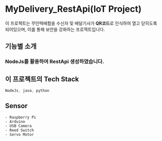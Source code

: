 # MyDelivery_RestApi(IoT Project)
이 프로젝트는 무인택배함을 수신자 및 배달기사가 **QR코드**로 인식하여 열고 닫히도록 되어있으며,
이를 통해 보안을 강화하는 프로젝트입니다.

## 기능별 소개
### NodeJs를 활용하여 RestApi 생성하였습니다.

##  이 프로젝트의 **Tech Stack**
```dart
NodeJs, java, python
```
## **Sensor**
```
- Raspberry Pi
- Arduino
- USB Camera
- Reed Switch
- Servo Motor
```
